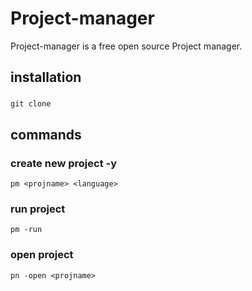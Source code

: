 # Project-manager

Project-manager is a free open source Project manager.

## installation
###
    git clone

## commands
### create new project -y
    pm <projname> <language>
    
### run project
    pm -run
### open project
    pn -open <projname>
    

